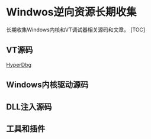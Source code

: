 # Windwos逆向资源长期收集
长期收集Windows内核和VT调试器相关源码和文章。
[TOC]

## VT源码
[HyperDbg](https://github.com/HyperDbg/HyperDbg)

## Windows内核驱动源码

## DLL注入源码

## 工具和插件


